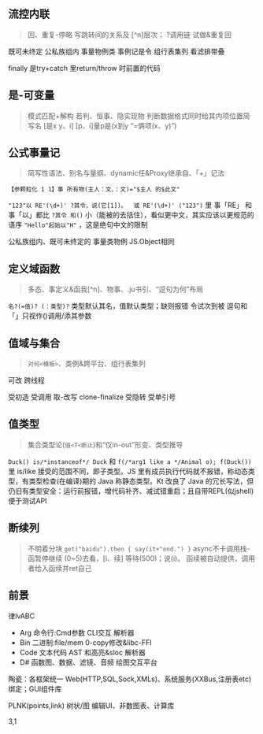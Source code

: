 ## 流控内联
>回、重复-停略 写跳转间的关系及 [^n]层次； ?调用链 试做&重复回

既可未终定 公私族组内
事量物例类 事例记是令
组行表集列 看滤排带叠

finally 是try+catch 里return/throw 时前置的代码

## 是-可变量
>模式匹配+解构 若判、恒事、隐实现物 
 判断数据格式同时给其内项位置简写名  [是x y、i] [p、i]量p是(x到y “=俩项(x、y)”)
## 公式事量记
>简写性语法、别名与量纲、dynamic任&Proxy继承自、「+」记法 

`【参颗粒化 1 1】事 所有物(主人：文、：文)="$主人 的$此文"`


`"123"以 RE'(\d+)' ?其令，说(它[1])。  或 RE'(\d+)' ("123")` 里 事「RE」 和 事「以」都比 `?其令 和()` 小（能被的去括住），看似更中文，其实应该以更规范的语序 `"Hello"起始以"H"` ，这是绝句中文的限制

公私族组内、既可未终定的 事量类物例 JS.Object相同
## 定义域函数
>多态、事定义&函我[^n]、物事、.ju书引、“逗句为何”布局

  `名?(=值)? (：类型)?` 类型默认其名，值默认类型；缺则报错  令试次到被 逗句和「」只视作()调用/添其参数
## 值域与集合
>`对何<模板>`、类例&跨平台、组行表集列

可改 跨线程

  受初造 受调用 取-改写 clone-finalize 受隐转 受单引号
## 值类型
>集合类型论(`值<T<断止`)和“仅in-out”形变、类型推导

`Duck() is/*instanceof*/ Duck` 和 `f(/*arg1 like a */Animal o); f(Duck())` 里 is/like 接受的范围不同，即子类型。JS 里有成员执行代码就不报错，称动态类型，有类型检查(在编译)期的 Java 称静态类型。Kt 改良了 Java 的冗长写法，但仍旧有类型安全：运行前报错，增代码补齐、减试错重启；且自带REPL(似jshell)便于测试API

## 断续列
>不明着分块 `get("baidu").then { say(it+"end.") }` async不卡调用栈-函暂停继续  (0~5)去看，[i、续] 等待(500)；说(i)。  函续被自动提供，调用者给入函续并ret自己

## 前景

律lvABC
- Arg 命令行:Cmd参数 CLI交互 解析器
- Bin 二进制:file/mem 0-copy修改&libc-FFI
- Code 文本代码 AST 和高亮&sloc 解析器
- D# 函数图、数据、滤镜、音频 绘图交互平台

陶瓷：各框架统一 Web(HTTP,SQL,Sock,XMLs)、系统服务(XXBus,注册表etc) 绑定；GUI组件库

PLNK(points,link) 树状/图 编辑UI、非数图表、计算库

3,1
